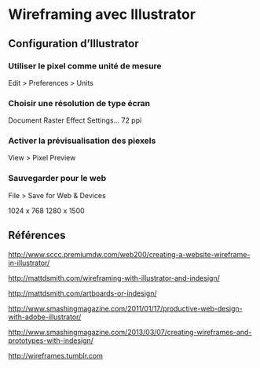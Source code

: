 # Wireframing avec Illustrator

## Configuration d’Illustrator

### Utiliser le pixel comme unité de mesure

Edit > Preferences > Units

### Choisir une résolution de type écran

Document Raster Effect Settings... 72 ppi

### Activer la prévisualisation des piexels

View > Pixel Preview

### Sauvegarder pour le web

File > Save for Web & Devices


1024 x 768
1280 x 1500

## Références

http://www.sccc.premiumdw.com/web200/creating-a-website-wireframe-in-illustrator/

http://mattdsmith.com/wireframing-with-illustrator-and-indesign/

http://mattdsmith.com/artboards-or-indesign/

http://www.smashingmagazine.com/2011/01/17/productive-web-design-with-adobe-illustrator/

http://www.smashingmagazine.com/2013/03/07/creating-wireframes-and-prototypes-with-indesign/

http://wireframes.tumblr.com
